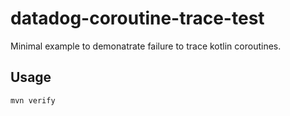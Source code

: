 # datadog-coroutine-trace-test

Minimal example to demonatrate failure to trace kotlin coroutines.

## Usage

```bash
mvn verify
```
